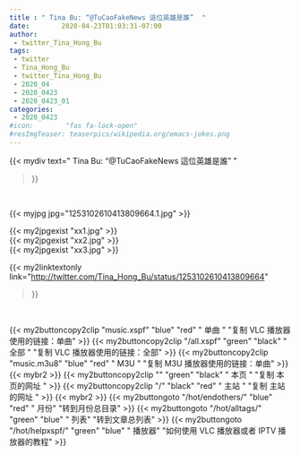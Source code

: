 ```yaml
---
title : " Tina Bu: “@TuCaoFakeNews 這位英雄是誰”  "
date:        2020-04-23T01:03:31-07:00
author:
 - twitter_Tina_Hong_Bu
tags:
 - twitter
 - Tina_Hong_Bu
 - twitter_Tina_Hong_Bu
 - 2020_04
 - 2020_0423
 - 2020_0423_01
categories:
 - 2020_0423
#icon:        "fas fa-lock-open"
#resImgTeaser: teaserpics/wikipedia.org/emacs-jokes.png
---
```


{{< mydiv text=" Tina Bu: “@TuCaoFakeNews 這位英雄是誰”  "
>}}
<br>


 {{< myjpg jpg="1253102610413809664.1.jpg" >}}<br> 

{{< my2jpgexist "xx1.jpg" >}}<br>
{{< my2jpgexist "xx2.jpg" >}}<br>
{{< my2jpgexist "xx3.jpg" >}}<br>


{{< my2linktextonly link="http://twitter.com/Tina_Hong_Bu/status/1253102610413809664"
>}}


<br>

{{< my2buttoncopy2clip "music.xspf"        "blue"   "red"    " 单曲 "  "复制 VLC 播放器使用的链接：单曲" >}} {{< my2buttoncopy2clip "/all.xspf"         "green"  "black"  " 全部 "  "复制 VLC 播放器使用的链接：全部" >}} {{< my2buttoncopy2clip "music.m3u8"        "blue"   "red"    " M3U  "    "复制 M3U 播放器使用的链接：单曲" >}} {{< mybr2 >}} {{< my2buttoncopy2clip ""                  "green"  "black"  " 本页 "    "复制 本页的网址 " >}} {{< my2buttoncopy2clip "/"                 "black"  "red"    " 主站 "    "复制 主站的网址 " >}} {{< mybr2 >}} {{< my2buttongoto      "/hot/endothers/"   "blue"   "red"    " 月份"   "转到月份总目录" >}} {{< my2buttongoto      "/hot/alltags/"     "green"  "blue"   " 列表"   "转到文章总列表" >}} {{< my2buttongoto      "/hot/helpxspf/"    "green"  "blue"   " 播放器" "如何使用 VLC 播放器或者 IPTV 播放器的教程" >}} 

